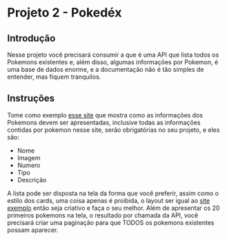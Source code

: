 # Projeto 2 - Pokedéx
## Introdução
Nesse projeto você precisará consumir a  que é uma API que lista todos os Pokemons existentes e, além disso, algumas informações por Pokemon, é uma base de dados enorme, e a documentação não é tão simples de entender, mas fiquem tranquilos.
## Instruções
Tome como exemplo <a href="https://www.pokemon.com/br/pokedex/" target="_blank">esse site</a> que mostra como as informações dos Pokemons devem ser apresentadas, inclusive todas as informações contidas por pokemon nesse site, serão obrigatórias no seu projeto, e eles são:
<ul>
<li>Nome</li>
<li>Imagem</li>
<li>Numero</li>
<li>Tipo</li>
<li>Descrição</li>
</ul>

A lista pode ser disposta na tela da forma que você preferir, assim como o estilo dos cards, uma coisa apenas é proibida, o layout ser igual ao <a href="https://www.pokemon.com/br/pokedex/" target="_blank">site exemplo</a> então seja criativo e faça o seu melhor.
Além de apresentar os 20 primeiros pokemons na tela, o resultado por chamada da API, você precisará criar uma paginação para que TODOS os pokemons existentes possam aparecer.